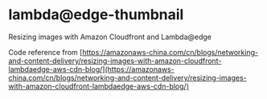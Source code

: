 # lambda@edge-thumbnail
Resizing images with Amazon Cloudfront and Lambda@edge

Code reference from [https://amazonaws-china.com/cn/blogs/networking-and-content-delivery/resizing-images-with-amazon-cloudfront-lambdaedge-aws-cdn-blog/](https://amazonaws-china.com/cn/blogs/networking-and-content-delivery/resizing-images-with-amazon-cloudfront-lambdaedge-aws-cdn-blog/)
